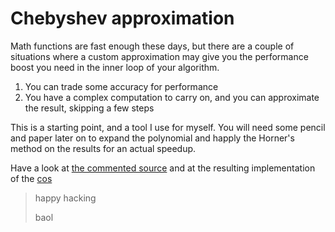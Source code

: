 # Chebyshev approximation

Math functions are fast enough these days, but there are a couple of situations where a custom
approximation may give you the performance boost you need in the inner loop of your algorithm.

1. You can trade some accuracy for performance
2. You have a complex computation to carry on, and you can approximate the result, skipping a few steps

This is a starting point, and a tool I use for myself. You will need some pencil and paper later on
to expand the polynomial and happly the Horner's method on the results for an actual speedup.

Have a look at [the commented source](chebyshev.rb) and at the resulting implementation of the [cos](cos.rb)

> happy hacking
>
> baol
